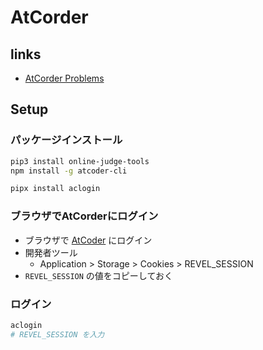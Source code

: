 # AtCorder

## links

- [AtCorder Problems](https://kenkoooo.com/atcoder/#/table/)

## Setup

### パッケージインストール

```sh
pip3 install online-judge-tools
npm install -g atcoder-cli
```

```sh
pipx install aclogin
```

### ブラウザでAtCorderにログイン
- ブラウザで [AtCoder](https://atcoder.jp/) にログイン
- 開発者ツール
  - Application > Storage > Cookies > REVEL_SESSION
- `REVEL_SESSION` の値をコピーしておく

### ログイン
```sh
aclogin
# REVEL_SESSION を入力
```
